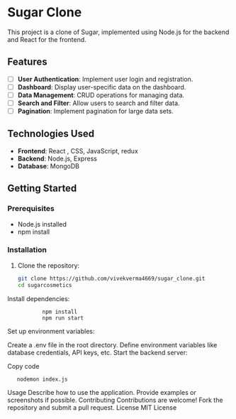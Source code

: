 
# Sugar Clone

This project is a clone of Sugar, implemented using Node.js for the backend and React  for the frontend.

## Features

- [ ] **User Authentication**: Implement user login and registration.
- [ ] **Dashboard**: Display user-specific data on the dashboard.
- [ ] **Data Management**: CRUD operations for managing data.
- [ ] **Search and Filter**: Allow users to search and filter data.
- [ ] **Pagination**: Implement pagination for large data sets.

## Technologies Used

- **Frontend**: React , CSS, JavaScript, redux
- **Backend**: Node.js, Express
- **Database**: MongoDB

## Getting Started

### Prerequisites

- Node.js installed
- npm install

### Installation

1. Clone the repository:
   ```bash
   git clone https://github.com/vivekverma4669/sugar_clone.git
   cd sugarcosmetics

 Install dependencies:
              
               npm install
               npm run start

Set up environment variables:

Create a .env file in the root directory.
Define environment variables like database credentials, API keys, etc.
Start the backend server:

Copy code

       nodemon index.js 


Usage
Describe how to use the application. Provide examples or screenshots if possible.
Contributing
Contributions are welcome! Fork the repository and submit a pull request.
License
 MIT License
